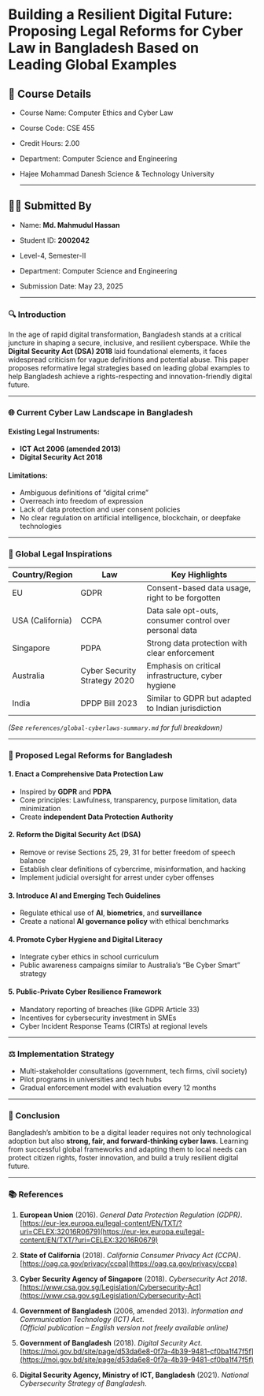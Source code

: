 # Building a Resilient Digital Future: Proposing Legal Reforms for Cyber Law in Bangladesh Based on Leading Global Examples

## 🏫 Course Details
- Course Name: Computer Ethics and Cyber Law
- Course Code: CSE 455
- Credit Hours: 2.00
- Department: Computer Science and Engineering
- Hajee Mohammad Danesh Science & Technology University
  
  ---
## 🙋‍♂️ Submitted By
- Name: **Md. Mahmudul Hassan**
- Student ID: **2002042**
- Level-4, Semester-II
- Department: Computer Science and Engineering
- Submission Date: May 23, 2025

  ---

### 🔍 Introduction

In the age of rapid digital transformation, Bangladesh stands at a critical juncture in shaping a secure, inclusive, and resilient cyberspace. While the **Digital Security Act (DSA) 2018** laid foundational elements, it faces widespread criticism for vague definitions and potential abuse. This paper proposes reformative legal strategies based on leading global examples to help Bangladesh achieve a rights-respecting and innovation-friendly digital future.

---

### 🌐 Current Cyber Law Landscape in Bangladesh

#### Existing Legal Instruments:
- **ICT Act 2006 (amended 2013)**
- **Digital Security Act 2018**

#### Limitations:
- Ambiguous definitions of “digital crime”
- Overreach into freedom of expression
- Lack of data protection and user consent policies
- No clear regulation on artificial intelligence, blockchain, or deepfake technologies

---

### 📘 Global Legal Inspirations

| Country/Region | Law                          | Key Highlights                                          |
|----------------|------------------------------|---------------------------------------------------------|
| EU             | GDPR                         | Consent-based data usage, right to be forgotten        |
| USA (California) | CCPA                        | Data sale opt-outs, consumer control over personal data |
| Singapore      | PDPA                         | Strong data protection with clear enforcement           |
| Australia      | Cyber Security Strategy 2020 | Emphasis on critical infrastructure, cyber hygiene      |
| India          | DPDP Bill 2023               | Similar to GDPR but adapted to Indian jurisdiction     |

*(See `references/global-cyberlaws-summary.md` for full breakdown)*

---

### 📌 Proposed Legal Reforms for Bangladesh

#### 1. **Enact a Comprehensive Data Protection Law**
- Inspired by **GDPR** and **PDPA**
- Core principles: Lawfulness, transparency, purpose limitation, data minimization
- Create **independent Data Protection Authority**

#### 2. **Reform the Digital Security Act (DSA)**
- Remove or revise Sections 25, 29, 31 for better freedom of speech balance
- Establish clear definitions of cybercrime, misinformation, and hacking
- Implement judicial oversight for arrest under cyber offenses

#### 3. **Introduce AI and Emerging Tech Guidelines**
- Regulate ethical use of **AI**, **biometrics**, and **surveillance**
- Create a national **AI governance policy** with ethical benchmarks

#### 4. **Promote Cyber Hygiene and Digital Literacy**
- Integrate cyber ethics in school curriculum
- Public awareness campaigns similar to Australia’s “Be Cyber Smart” strategy

#### 5. **Public-Private Cyber Resilience Framework**
- Mandatory reporting of breaches (like GDPR Article 33)
- Incentives for cybersecurity investment in SMEs
- Cyber Incident Response Teams (CIRTs) at regional levels

---

### ⚖️ Implementation Strategy

- Multi-stakeholder consultations (government, tech firms, civil society)
- Pilot programs in universities and tech hubs
- Gradual enforcement model with evaluation every 12 months

---

### 📎 Conclusion

Bangladesh’s ambition to be a digital leader requires not only technological adoption but also **strong, fair, and forward-thinking cyber laws**. Learning from successful global frameworks and adapting them to local needs can protect citizen rights, foster innovation, and build a truly resilient digital future.

---

### 📚 References
1. **European Union** (2016). *General Data Protection Regulation (GDPR)*.  
   [https://eur-lex.europa.eu/legal-content/EN/TXT/?uri=CELEX:32016R0679](https://eur-lex.europa.eu/legal-content/EN/TXT/?uri=CELEX:32016R0679)

2. **State of California** (2018). *California Consumer Privacy Act (CCPA)*.  
   [https://oag.ca.gov/privacy/ccpa](https://oag.ca.gov/privacy/ccpa)

3. **Cyber Security Agency of Singapore** (2018). *Cybersecurity Act 2018*.  
   [https://www.csa.gov.sg/Legislation/Cybersecurity-Act](https://www.csa.gov.sg/Legislation/Cybersecurity-Act)

4. **Government of Bangladesh** (2006, amended 2013). *Information and Communication Technology (ICT) Act*.  
   *(Official publication – English version not freely available online)*

5. **Government of Bangladesh** (2018). *Digital Security Act*.  
   [https://moi.gov.bd/site/page/d53da6e8-0f7a-4b39-9481-cf0ba1f47f5f](https://moi.gov.bd/site/page/d53da6e8-0f7a-4b39-9481-cf0ba1f47f5f)

6. **Digital Security Agency, Ministry of ICT, Bangladesh** (2021). *National Cybersecurity Strategy of Bangladesh*.
